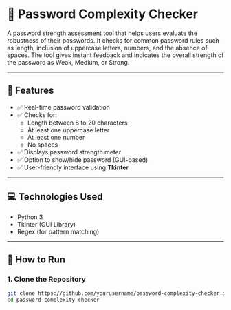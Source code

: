 # 🔐 Password Complexity Checker

A password strength assessment tool that helps users evaluate the robustness of their passwords. It checks for common password rules such as length, inclusion of uppercase letters, numbers, and the absence of spaces. The tool gives instant feedback and indicates the overall strength of the password as Weak, Medium, or Strong.

---

## 📌 Features

- ✅ Real-time password validation
- ✅ Checks for:
  - Length between 8 to 20 characters
  - At least one uppercase letter
  - At least one number
  - No spaces
- ✅ Displays password strength meter
- ✅ Option to show/hide password (GUI-based)
- ✅ User-friendly interface using **Tkinter**

---

## 💻 Technologies Used

- Python 3
- Tkinter (GUI Library)
- Regex (for pattern matching)

---

## 🚀 How to Run

### 1. Clone the Repository

```bash
git clone https://github.com/yourusername/password-complexity-checker.git
cd password-complexity-checker
